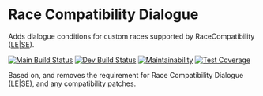 # Race Compatibility Dialogue

Adds dialogue conditions for custom races supported by RaceCompatibility ([LE](https://www.nexusmods.com/skyrim/mods/24168)|[SE](https://www.nexusmods.com/skyrimspecialedition/mods/2853)).

[![Main Build Status](https://github.com/mrudat/RaceCompatibilityDialogue/actions/workflows/ci-prod.yaml/badge.svg)](https://github.com/mrudat/RaceCompatibilityDialogue/actions/workflows/ci-prod.yaml)
[![Dev Build Status](https://github.com/mrudat/RaceCompatibilityDialogue/actions/workflows/ci-dev.yaml/badge.svg)](https://github.com/mrudat/RaceCompatibilityDialogue/actions/workflows/ci-dev.yaml)
[![Maintainability](https://api.codeclimate.com/v1/badges/24c5730a73dd021a5188/maintainability)](https://codeclimate.com/github/mrudat/RaceCompatibilityDialogue/maintainability)
[![Test Coverage](https://api.codeclimate.com/v1/badges/24c5730a73dd021a5188/test_coverage)](https://codeclimate.com/github/mrudat/RaceCompatibilityDialogue/test_coverage)

Based on, and removes the requirement for Race Compatibility Dialogue ([LE](https://www.nexusmods.com/skyrim/mods/61004)|[SE](https://www.nexusmods.com/skyrimspecialedition/mods/17595)), and any compatibility patches.
